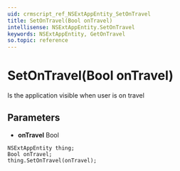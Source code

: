 ```yaml
---
uid: crmscript_ref_NSExtAppEntity_SetOnTravel
title: SetOnTravel(Bool onTravel)
intellisense: NSExtAppEntity.SetOnTravel
keywords: NSExtAppEntity, GetOnTravel
so.topic: reference
---
```


# SetOnTravel(Bool onTravel)

Is the application visible when user is on travel

## Parameters

* **onTravel** Bool

```crmscript
NSExtAppEntity thing;
Bool onTravel;
thing.SetOnTravel(onTravel);
```


